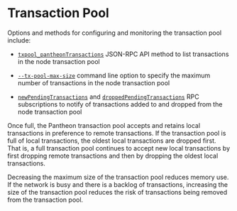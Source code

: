 # Transaction Pool 

Options and methods for configuring and monitoring the transaction pool include: 

* [`txpool_pantheonTransactions`](../../Reference/Pantheon-API-Methods.md#txpool_pantheontransactions) JSON-RPC API method to list
transactions in the node transaction pool

* [`--tx-pool-max-size`](../../Reference/Pantheon-CLI-Syntax.md#tx-pool-max-size) command line option to specify the maximum number
of transactions in the node transaction pool

* [`newPendingTransactions`](../../Pantheon-API/RPC-PubSub.md#pending-transactions) and [`droppedPendingTransactions`](../../Pantheon-API/RPC-PubSub.md#dropped-transactions)
RPC subscriptions to notify of transactions added to and dropped from the node transaction pool  

Once full, the Pantheon transaction pool accepts and retains local transactions in preference to remote transactions. 
If the transaction pool is full of local transactions, the oldest local transactions are dropped first.  That is, a 
full transaction pool continues to accept new local transactions by first dropping remote transactions and then by 
dropping the oldest local transactions. 

Decreasing the maximum size of the transaction pool reduces memory use. If the network is busy and there is a backlog
of transactions, increasing the size of the transaction pool reduces the risk of transactions being 
removed from the transaction pool.